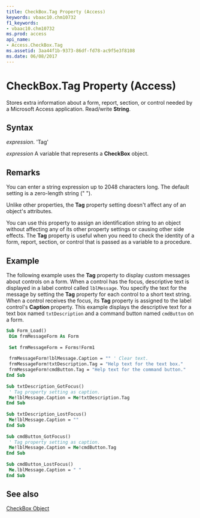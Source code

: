```yaml
---
title: CheckBox.Tag Property (Access)
keywords: vbaac10.chm10732
f1_keywords:
- vbaac10.chm10732
ms.prod: access
api_name:
- Access.CheckBox.Tag
ms.assetid: 3aa44f1b-9373-86df-fd78-ac9f5e3f8108
ms.date: 06/08/2017
---
```



# CheckBox.Tag Property (Access)

Stores extra information about a form, report, section, or control needed by a Microsoft Access application. Read/write  **String**.


## Syntax

 _expression_. 'Tag'

 _expression_ A variable that represents a **CheckBox** object.


## Remarks

You can enter a string expression up to 2048 characters long. The default setting is a zero-length string (" ").

Unlike other properties, the  **Tag** property setting doesn't affect any of an object's attributes.

You can use this property to assign an identification string to an object without affecting any of its other property settings or causing other side effects. The  **Tag** property is useful when you need to check the identity of a form, report, section, or control that is passed as a variable to a procedure.


## Example

The following example uses the  **Tag** property to display custom messages about controls on a form. When a control has the focus, descriptive text is displayed in a label control called `lblMessage`. You specify the text for the message by setting the  **Tag** property for each control to a short text string. When a control receives the focus, its **Tag** property is assigned to the label control's **Caption** property. This example displays the descriptive text for a text box named `txtDescription` and a command button named `cmdButton` on a form.


```vb
Sub Form_Load() 
 Dim frmMessageForm As Form 
 
 Set frmMessageForm = Forms!Form1 
 
 frmMessageForm!lblMessage.Caption = "" ' Clear text. 
 frmMessageForm!txtDescription.Tag = "Help text for the text box." 
 frmMessageForm!cmdButton.Tag = "Help text for the command button." 
End Sub 
 
Sub txtDescription_GotFocus() 
 ' Tag property setting as caption. 
 Me!lblMessage.Caption = Me!txtDescription.Tag 
End Sub 
 
Sub txtDescription_LostFocus() 
 Me!lblMessage.Caption = "" 
End Sub 
 
Sub cmdButton_GotFocus() 
 ' Tag property setting as caption. 
 Me!lblMessage.Caption = Me!cmdButton.Tag 
End Sub 
 
Sub cmdButton_LostFocus() 
 Me.lblMessage.Caption = " " 
End Sub
```


## See also


[CheckBox Object](Access.CheckBox.md)

